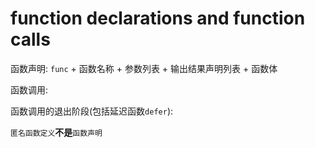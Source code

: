 # function declarations and function calls

函数声明: `func` + 函数名称 + 参数列表 + 输出结果声明列表 + 函数体

函数调用: 

函数调用的退出阶段(包括延迟函数`defer`): 

`匿名函数定义`**不是**`函数声明`
